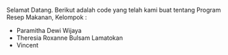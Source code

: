 Selamat Datang.
Berikut adalah code yang telah kami buat tentang Program Resep Makanan,
Kelompok :
- Paramitha Dewi Wijaya
- Theresia Roxanne Bulsam Lamatokan
- Vincent
